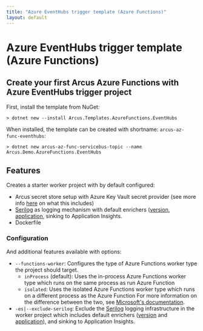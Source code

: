 ```yaml
---
title: "Azure EventHubs trigger template (Azure Functions)"
layout: default
---
```


# Azure EventHubs trigger template (Azure Functions)

## Create your first Arcus Azure Functions with Azure EventHubs trigger project

First, install the template from NuGet:

```shell
> dotnet new --install Arcus.Templates.AzureFunctions.EventHubs
```

When installed, the template can be created with shortname: `arcus-az-func-eventhubs`:

```shell
> dotnet new arcus-az-func-servicebus-topic --name Arcus.Demo.AzureFunctions.EventHubs
```

## Features

Creates a starter worker project with by default configured:

* Arcus secret store setup with Azure Key Vault secret provider (see more info [here](https://security.arcus-azure.net/features/secret-store/) on what this includes)
* [Serilog](https://serilog.net/) as logging mechanism with default enrichers ([version](https://observability.arcus-azure.net/features/telemetry-enrichment#version-enricher), [application](https://observability.arcus-azure.net/features/telemetry-enrichment#application-enricher), sinking to Application Insights.
* Dockerfile

### Configuration

And additional features available with options:
* `--functions-worker`: Configures the type of Azure Functions worker type the project should target.
  * `inProcess` (default): Uses the in-process Azure Functions worker type which runs on the same process as run Azure Function
  * `isolated`: Uses the isolated Azure Functions worker type which runs on a different process as the Azure Function
  For more information on the difference between the two, see [Microsoft's documentation](https://learn.microsoft.com/en-us/azure/azure-functions/dotnet-isolated-process-guide).
* `-es|--exclude-serilog`: Exclude the [Serilog](https://serilog.net/) logging infrastructure in the worker project which includes default enrichers ([version](https://observability.arcus-azure.net/features/telemetry-enrichment#version-enricher) and [application](https://observability.arcus-azure.net/features/telemetry-enrichment#application-enricher)), and sinking to Application Insights.